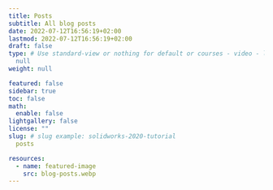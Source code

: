 ```yaml
---
title: Posts
subtitle: All blog posts
date: 2022-07-12T16:56:19+02:00
lastmod: 2022-07-12T16:56:19+02:00
draft: false
type: # Use standard-view or nothing for default or courses - video - landingpage 
  null
weight: null

featured: false
sidebar: true
toc: false
math:
  enable: false
lightgallery: false
license: ""
slug: # slug example: solidworks-2020-tutorial
  posts

resources:
  - name: featured-image
    src: blog-posts.webp
---
```


